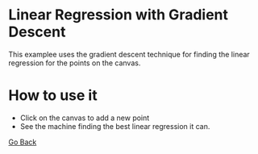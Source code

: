 # Linear Regression with Gradient Descent

This examplee uses the gradient descent technique for finding the linear regression for the points on the canvas.

# How to use it

- Click on the canvas to add a new point
- See the machine finding the best linear regression it can.

[Go Back](../README.md)
